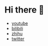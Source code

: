 # Hi there 👋
* [youtube](https://www.youtube.com/c/%E6%9D%9C%E8%BF%9C%E8%B6%85%E5%AE%98%E6%96%B9%E9%A2%91%E9%81%93)<br/>
* [bilibili](https://space.bilibili.com/330911815)<br/>
* [zhihu](https://www.zhihu.com/people/shellhub/)<br/>
* [twitter](https://twitter.com/duyuanchao)
